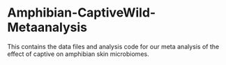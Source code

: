 # Amphibian-CaptiveWild-Metaanalysis

This contains the data files and analysis code for our meta analysis of the effect of captive on amphibian skin microbiomes.

